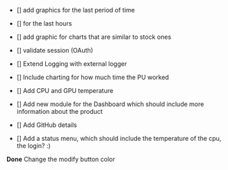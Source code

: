 - [] add graphics for the last period of time
- [] for the last hours

- [] add graphic for charts that are similar to stock ones

- [] validate session (OAuth)

- [] Extend Logging with external logger 

- [] Include charting for how much time the PU worked

- [] Add CPU and GPU temperature

- [] Add new module for the Dashboard which should include more information about the product

- [] Add GitHub details

- [] Add a status menu, which should include the temperature of the cpu, the login? :)




**Done**
Change the modify button color
